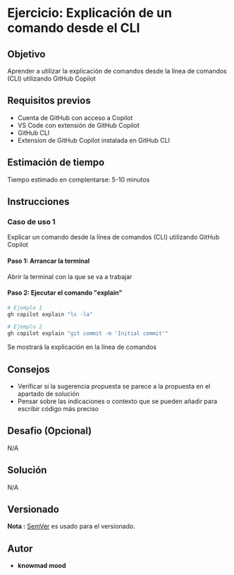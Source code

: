 # Ejercicio: Explicación de un comando desde el CLI

## Objetivo

Aprender a utilizar la explicación de comandos desde la línea de comandos (CLI) utilizando GitHub Copilot

## Requisitos previos

- Cuenta de GitHub con acceso a Copilot
- VS Code con extensión de GitHub Copilot
- GitHub CLI
- Extension de GitHub Copilot instalada en GitHub CLI

## Estimación de tiempo

Tiempo estimado en complentarse: 5-10 minutos

## Instrucciones

### Caso de uso 1

Explicar un comando desde la línea de comandos (CLI) utilizando GitHub Copilot

#### Paso 1: Arrancar la terminal

Abrir la terminal con la que se va a trabajar

#### Paso 2: Ejecutar el comando "explain"

```bash
# Ejemplo 1
gh copilot explain "ls -la"

# Ejemplo 2
gh copilot explain "git commit -m 'Initial commit'"
```

Se mostrará la explicación en la línea de comandos

## Consejos

- Verificar si la sugerencia propuesta se parece a la propuesta en el apartado de solución
- Pensar sobre las indicaciones o contexto que se pueden añadir para escribir código más preciso

## Desafio (Opcional)

N/A

## Solución

N/A

## Versionado

**Nota :** [SemVer](http://semver.org/) es usado para el versionado.

## Autor

* **knowmad mood**